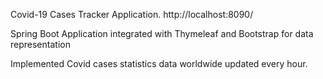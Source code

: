 Covid-19 Cases Tracker Application. http://localhost:8090/


Spring Boot Application integrated with Thymeleaf and Bootstrap for data representation


Implemented Covid cases statistics data worldwide updated every hour.
